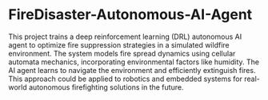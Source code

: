 # FireDisaster-Autonomous-AI-Agent

This project trains a deep reinforcement learning (DRL) autonomous AI agent to optimize fire suppression strategies in a simulated wildfire environment. The system models fire spread dynamics using cellular automata mechanics, incorporating environmental factors like humidity. The AI agent learns to navigate the environment and efficiently extinguish fires. This approach could be applied to robotics and embedded systems for real-world autonomous firefighting solutions in the future.
